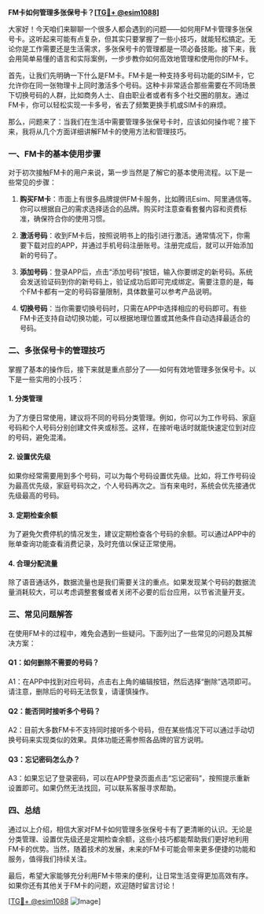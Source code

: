 **FM卡如何管理多张保号卡？[[TG💪+ @esim1088](https://t.me/s/esim1088)]**

大家好！今天咱们来聊聊一个很多人都会遇到的问题——如何用FM卡管理多张保号卡。这听起来可能有点复杂，但其实只要掌握了一些小技巧，就能轻松搞定。无论你是工作需要还是生活需求，多张保号卡的管理都是一项必备技能。接下来，我会用简单易懂的语言和实际案例，一步步教你如何高效地管理和使用你的FM卡。

首先，让我们先明确一下什么是FM卡。FM卡是一种支持多号码功能的SIM卡，它允许你在同一张物理卡上同时激活多个号码。这种卡非常适合那些需要在不同场景下切换号码的人群，比如商务人士、自由职业者或者有多个社交圈的朋友。通过FM卡，你可以轻松实现一卡多号，省去了频繁更换手机或SIM卡的麻烦。

那么，问题来了：当我们在生活中需要管理多张保号卡时，应该如何操作呢？接下来，我将从几个方面详细讲解FM卡的使用方法和管理技巧。

### 一、FM卡的基本使用步骤

对于初次接触FM卡的用户来说，第一步当然是了解它的基本使用流程。以下是一些常见的步骤：

1. **购买FM卡**：市面上有很多品牌提供FM卡服务，比如腾讯Esim、阿里通信等。你可以根据自己的需求选择适合的品牌。购买时注意查看套餐内容和资费标准，确保符合你的使用习惯。

2. **激活号码**：收到FM卡后，按照说明书上的指引进行激活。通常情况下，你需要下载对应的APP，并通过手机号码注册账号。注册完成后，就可以开始添加新的号码了。

3. **添加号码**：登录APP后，点击“添加号码”按钮，输入你要绑定的新号码。系统会发送验证码到你的新号码上，验证成功后即可完成绑定。需要注意的是，每个FM卡都有一定的号码容量限制，具体数量可以参考产品说明。

4. **切换号码**：当你需要切换号码时，只需在APP中选择相应的号码即可。有些FM卡还支持自动切换功能，可以根据地理位置或其他条件自动选择最适合的号码。

### 二、多张保号卡的管理技巧

掌握了基本的操作后，接下来就是重点部分了——如何有效地管理多张保号卡。以下是一些实用的小技巧：

#### 1. 分类管理

为了方便日常使用，建议将不同的号码分类管理。例如，你可以为工作号码、家庭号码和个人号码分别创建文件夹或标签。这样，在接听电话时就能快速定位到对应的号码，避免混淆。

#### 2. 设置优先级

如果你经常需要用到多个号码，可以为每个号码设置优先级。比如，将工作号码设为最高优先级，家庭号码次之，个人号码再次之。当有来电时，系统会优先接通优先级最高的号码。

#### 3. 定期检查余额

为了避免欠费停机的情况发生，建议定期检查各个号码的余额。可以通过APP中的账单查询功能查看消费记录，及时充值以保证正常使用。

#### 4. 合理分配流量

除了语音通话外，数据流量也是我们需要关注的重点。如果发现某个号码的数据流量消耗较大，可以考虑调整套餐或者关闭不必要的后台应用，以节省流量开支。

### 三、常见问题解答

在使用FM卡的过程中，难免会遇到一些疑问。下面列出了一些常见的问题及其解决方案：

#### Q1：如何删除不需要的号码？

A1：在APP中找到对应号码，点击右上角的编辑按钮，然后选择“删除”选项即可。请注意，删除后的号码无法恢复，请谨慎操作。

#### Q2：能否同时接听多个号码？

A2：目前大多数FM卡不支持同时接听多个号码，但在某些情况下可以通过手动切换号码来实现类似的效果。具体功能还需参照各品牌的官方说明。

#### Q3：忘记密码怎么办？

A3：如果忘记了登录密码，可以在APP登录页面点击“忘记密码”，按照提示重新设置即可。如果仍然无法找回，可以联系客服寻求帮助。

### 四、总结

通过以上介绍，相信大家对FM卡如何管理多张保号卡有了更清晰的认识。无论是分类管理、设置优先级还是定期检查余额，这些小技巧都能帮助我们更好地利用FM卡的优势。当然，随着技术的发展，未来的FM卡可能会带来更多便捷的功能和服务，值得我们持续关注。

最后，希望大家能够充分利用FM卡带来的便利，让日常生活变得更加高效有序。如果你还有其他关于FM卡的问题，欢迎随时留言讨论！

[[TG💪+ @esim1088](https://t.me/s/esim1088) ![Image](https://i.postimg.cc/4NQfJmqS/Snipaste-2025-05-13-00-14-12.png)]